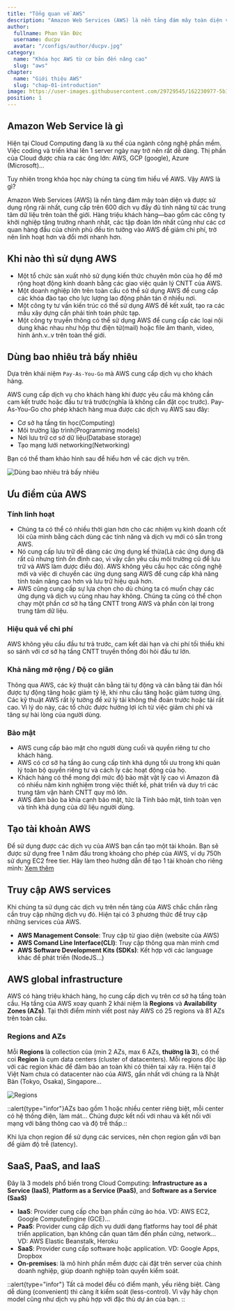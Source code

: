```yaml
---
title: "Tổng quan về AWS"
description: "Amazon Web Services (AWS) là nền tảng đám mây toàn diện và được sử dụng rộng rãi nhất, cung cấp trên 200 dịch vụ đầy đủ tính năng từ các trung tâm dữ liệu trên toàn thế giới."
author:
  fullname: Phan Văn Đức
  username: ducpv
  avatar: "/configs/author/ducpv.jpg"
category:
  name: "Khóa học AWS từ cơ bản đến nâng cao"
  slug: "aws"
chapter:
  name: "Giới thiệu AWS"
  slug: "chap-01-introduction"
image: https://user-images.githubusercontent.com/29729545/162230977-5b127f4a-6c28-416b-9096-4cdc99010ffa.png
position: 1
---
```


## Amazon Web Service là gì

Hiện tại Cloud Computing đang là xu thế của ngành công nghệ phần mềm. Việc coding và triển khai lên 1 server ngày nay trở nên rất dễ dàng. Thị phần của Cloud được chia ra các ông lớn: AWS, GCP (google), Azure (Microsoft)...

Tuy nhiên trong khóa học này chúng ta cùng tìm hiểu về AWS. Vậy AWS là gì?

Amazon Web Services (AWS) là nền tảng đám mây toàn diện và được sử dụng rộng rãi nhất, cung cấp trên 600 dịch vụ đầy đủ tính năng từ các trung tâm dữ liệu trên toàn thế giới. Hàng triệu khách hàng—bao gồm các công ty khởi nghiệp tăng trưởng nhanh nhất, các tập đoàn lớn nhất cũng như các cơ quan hàng đầu của chính phủ đều tin tưởng vào AWS để giảm chi phí, trở nên linh hoạt hơn và đổi mới nhanh hơn.

## Khi nào thì sử dụng AWS

- Một tổ chức sản xuất nhỏ sử dụng kiến ​​thức chuyên môn của họ để mở rộng hoạt động kinh doanh bằng các giao việc quản lý CNTT của AWS.
- Một doanh nghiệp lớn trên toàn cầu có thể sử dụng AWS để cung cấp các khóa đào tạo cho lực lượng lao động phân tán ở nhiều nơi.
- Một công ty tư vấn kiến ​​trúc có thể sử dụng AWS để kết xuất, tạo ra các mẫu xây dựng cần phải tính toán phức tạp.
- Một công ty truyền thông có thể sử dụng AWS để cung cấp các loại nội dung khác nhau như hộp thư điện tử(mail) hoặc file âm thanh, video, hình ảnh.v..v trên toàn thế giới.

## Dùng bao nhiêu trả bấy nhiêu

Dựa trên khái niệm `Pay-As-You-Go` mà AWS cung cấp dịch vụ cho khách hàng.

AWS cung cấp dịch vụ cho khách hàng khi được yêu cầu mà không cần cam kết trước hoặc đầu tư trả trước(nghĩa là không cần đặt cọc trước). Pay-As-You-Go cho phép khách hàng mua được các dịch vụ AWS sau đây:

- Cơ sở hạ tầng tin học(Computing)
- Môi trường lập trình(Programming models)
- Nơi lưu trữ cơ sở dữ liệu(Database storage)
- Tạo mạng lưới networking(Networking)

Bạn có thể tham khảo hình sau để hiểu hơn về các dịch vụ trên.

![Dùng bao nhiêu trả bấy nhiêu](https://user-images.githubusercontent.com/29374426/228418402-282f36f5-5328-48ca-a6d9-d5617a68eb23.png)

## Ưu điểm của AWS

### Tính linh hoạt

- Chúng ta có thể có nhiều thời gian hơn cho các nhiệm vụ kinh doanh cốt lõi của mình bằng cách dùng các tính năng và dịch vụ mới có sẵn trong AWS.
- Nó cung cấp lưu trữ dễ dàng các ứng dụng kế thừa(Là các ứng dụng đã rất cũ nhưng tính ổn định cao, vì vậy cần yêu cầu môi trường cũ để lưu trữ và AWS làm được điều đó). AWS không yêu cầu học các công nghệ mới và việc di chuyển các ứng dụng sang AWS để cung cấp khả năng tính toán nâng cao hơn và lưu trữ hiệu quả hơn.
- AWS cũng cung cấp sự lựa chọn cho dù chúng ta có muốn chạy các ứng dụng và dịch vụ cùng nhau hay không. Chúng ta cũng có thể chọn chạy một phần cơ sở hạ tầng CNTT trong AWS và phần còn lại trong trung tâm dữ liệu.

### Hiệu quả về chi phí

AWS không yêu cầu đầu tư trả trước, cam kết dài hạn và chi phí tối thiểu khi so sánh với cơ sở hạ tầng CNTT truyền thống đòi hỏi đầu tư lớn.

### Khả năng mở rộng / Độ co giãn

Thông qua AWS, các kỹ thuật cân bằng tải tự động và cân bằng tải đàn hồi được tự động tăng hoặc giảm tỷ lệ, khi nhu cầu tăng hoặc giảm tương ứng. Các kỹ thuật AWS rất lý tưởng để xử lý tải không thể đoán trước hoặc tải rất cao. Vì lý do này, các tổ chức được hưởng lợi ích từ việc giảm chi phí và tăng sự hài lòng của người dùng.

### Bảo mật

- AWS cung cấp bảo mật cho người dùng cuối và quyền riêng tư cho khách hàng.
- AWS có cơ sở hạ tầng ảo cung cấp tính khả dụng tối ưu trong khi quản lý toàn bộ quyền riêng tư và cách ly các hoạt động của họ.
- Khách hàng có thể mong đợi mức độ bảo mật vật lý cao vì Amazon đã có nhiều năm kinh nghiệm trong việc thiết kế, phát triển và duy trì các trung tâm vận hành CNTT quy mô lớn.
- AWS đảm bảo ba khía cạnh bảo mật, tức là Tính bảo mật, tính toàn vẹn và tính khả dụng của dữ liệu người dùng.

## Tạo tài khoản AWS

Để sử dụng được các dịch vụ của AWS bạn cần tạo một tài khoản. Bạn sẽ được sử dụng free 1 năm đầu trong khoảng cho phép của AWS, ví dụ 750h sử dụng EC2 free tier. Hãy làm theo hướng dẫn để tạo 1 tài khoản cho riêng mình: [Xem thêm](https://viblo.asia/p/huong-dan-tao-tai-khoan-aws-free-1-nam-GrLZDpwJZk0)

## Truy cập AWS services

Khi chúng ta sử dụng các dịch vụ trên nền tảng của AWS chắc chắn rằng cần truy cập những dịch vụ đó. Hiện tại có 3 phương thức để truy cập những services của AWS.

- **AWS Management Console**: Truy cập từ giao diện (website của AWS)
- **AWS Comand Line Interface(CLI)**: Truy cập thông qua màn mình cmd
- **AWS Software Development Kits (SDKs)**: Kết hợp với các language khác để phát triển (NodeJS...)

## AWS global infrastructure

AWS có hàng triệu khách hàng, họ cung cấp dịch vụ trên cơ sở hạ tầng toàn cầu. Hạ tầng của AWS xoay quanh 2 khái niệm là **Regions** và **Availability Zones (AZs)**. Tại thời điểm mình viết post này AWS có 25 regions và 81 AZs trên toàn cầu.

### Regions and AZs

Mỗi **Regions** là collection của (min 2 AZs, max 6 AZs, **thường là 3**), có thể coi **Region** là cụm data centers (cluster of datacenters). Mỗi regions độc lập với các region khác để đảm bảo an toàn khi có thiên tai xảy ra. Hiện tại ở Việt Nam chưa có datacenter nào của AWS, gần nhất với chúng ra là Nhật Bản (Tokyo, Osaka), Singapore...

![Regions](https://user-images.githubusercontent.com/29729545/162230977-5b127f4a-6c28-416b-9096-4cdc99010ffa.png)

::alert{type="infor"}AZs bao gồm 1 hoặc nhiều center riêng biệt, mỗi center có hệ thống điện, làm mát... Chúng được kết nối với nhau và kết nối với mạng với băng thông cao và độ trễ thấp.::

Khi lựa chọn region để sử dụng các services, nên chọn region gần với bạn để giảm độ trễ (latency).

## SaaS, PaaS, and IaaS

Đây là 3 models phổ biến trong Cloud Computing: **Infrastructure as a Service (IaaS)**, **Platform as a Service (PaaS)**, and **Software as a Service (SaaS)**

- **IaaS**: Provider cung cấp cho bạn phần cứng ảo hóa. VD: AWS EC2, Google ComputeEngine (GCE)...
- **PaaS**: Provider cung cấp dịch vụ dưới dạng flatforms hay tool để phát triển application, bạn không cần quan tâm đến phần cứng, network... VD: AWS Elastic Beanstalk, Heroku
- **SaaS**: Provider cung cấp software hoặc application. VD: Google Apps, Dropbox
- **On-premises**: là mô hình phần mềm được cài đặt trên server của chính doanh nghiệp, giúp doanh nghiệp toàn quyền kiểm soát.

::alert{type="infor"}
Tất cả model đều có điểm mạnh, yếu riêng biệt. Càng dễ dùng (convenient) thì càng ít kiểm soát (less-control). Vì vậy hãy chọn model cũng như dịch vụ phù hợp với đặc thù dự án của bạn.
::
